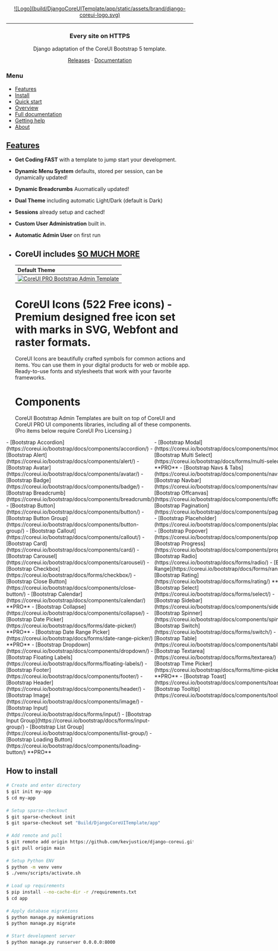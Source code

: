 <p align="center">
	<a href="https://github.com/kevjustice/django-coreui">
		![Logo](build/DjangoCoreUITemplate/app/static/assets/brand/django-coreui-logo.svg)
	</a>
</p>


<hr>
<h3 align="center">Every site on HTTPS</h3>
<p align="center">Django adaptation of the CoreUI Bootstrap 5 template.</p>
<p align="center">
	<a href="https://github.com/kevjustice/django-coreui/releases">Releases</a> ·
	<a href="https://github.com/kevjustice/django-coreui">Documentation</a>
</p>

### Menu

- [Features](#features)
- [Install](#install)
- [Quick start](#quick-start)
- [Overview](#overview)
- [Full documentation](#full-documentation)
- [Getting help](#getting-help)
- [About](#about)

## [Features](https://caddyserver.com/features)

- **Get Coding FAST** with a template to jump start your development.
- **Dynamic Menu System** defaults, stored per session, can be dynamically updated!
- **Dynamic Breadcrumbs** Auomatically updated!
- **Dual Theme** including automatic Light/Dark (default is Dark)
- **Sessions** already setup and cached!
- **Custom User Administration** built in.
- **Automatic Admin User** on first run
- **CoreUI** includes [SO MUCH MORE](https://github.com/coreui/coreui-free-bootstrap-admin-template)
    - 

    | Default Theme | 
    | --- | 
    | [![CoreUI PRO Bootstrap Admin Template](https://coreui.io/images/templates/coreui_pro_default_light_dark.webp)](https://coreui.io/product/bootstrap-dashboard-template/?theme=default)

    # CoreUI Icons (522 Free icons) - Premium designed free icon set with marks in SVG, Webfont and raster formats.

    CoreUI Icons are beautifully crafted symbols for common actions and items. You can use them in your digital products for web or mobile app. Ready-to-use fonts and stylesheets that work with your favorite frameworks.

    # Components

    CoreUI Bootstrap Admin Templates are built on top of CoreUI and CoreUI PRO UI components libraries, including all of these components. (Pro items below require CoreUI Pro Licensing.)

<div style="display: flex;">
<div style="flex: 50%;">
    - [Bootstrap Accordion](https://coreui.io/bootstrap/docs/components/accordion/)
    - [Bootstrap Alert](https://coreui.io/bootstrap/docs/components/alert/)
    - [Bootstrap Avatar](https://coreui.io/bootstrap/docs/components/avatar/)
    - [Bootstrap Badge](https://coreui.io/bootstrap/docs/components/badge/)
    - [Bootstrap Breadcrumb](https://coreui.io/bootstrap/docs/components/breadcrumb/)
    - [Bootstrap Button](https://coreui.io/bootstrap/docs/components/button/)
    - [Bootstrap Button Group](https://coreui.io/bootstrap/docs/components/button-group/)
    - [Bootstrap Callout](https://coreui.io/bootstrap/docs/components/callout/)
    - [Bootstrap Card](https://coreui.io/bootstrap/docs/components/card/)
    - [Bootstrap Carousel](https://coreui.io/bootstrap/docs/components/carousel/)
    - [Bootstrap Checkbox](https://coreui.io/bootstrap/docs/forms/checkbox/)
    - [Bootstrap Close Button](https://coreui.io/bootstrap/docs/components/close-button/)
    - [Bootstrap Calendar](https://coreui.io/bootstrap/docs/components/calendar/) **PRO**
    - [Bootstrap Collapse](https://coreui.io/bootstrap/docs/components/collapse/)
    - [Bootstrap Date Picker](https://coreui.io/bootstrap/docs/forms/date-picker/) **PRO**
    - [Bootstrap Date Range Picker](https://coreui.io/bootstrap/docs/forms/date-range-picker/) **PRO**
    - [Bootstrap Dropdown](https://coreui.io/bootstrap/docs/components/dropdown/)
    - [Bootstrap Floating Labels](https://coreui.io/bootstrap/docs/forms/floating-labels/)
    - [Bootstrap Footer](https://coreui.io/bootstrap/docs/components/footer/)
    - [Bootstrap Header](https://coreui.io/bootstrap/docs/components/header/)
    - [Bootstrap Image](https://coreui.io/bootstrap/docs/components/image/)
    - [Bootstrap Input](https://coreui.io/bootstrap/docs/forms/input/)
    - [Bootstrap Input Group](https://coreui.io/bootstrap/docs/forms/input-group/)
    - [Bootstrap List Group](https://coreui.io/bootstrap/docs/components/list-group/)
    - [Bootstrap Loading Button](https://coreui.io/bootstrap/docs/components/loading-button/) **PRO**
</div>
<div style="flex: 50%;">
   - [Bootstrap Modal](https://coreui.io/bootstrap/docs/components/modal/)
    - [Bootstrap Multi Select](https://coreui.io/bootstrap/docs/forms/multi-select/) **PRO**
    - [Bootstrap Navs & Tabs](https://coreui.io/bootstrap/docs/components/navs-tabs/)
    - [Bootstrap Navbar](https://coreui.io/bootstrap/docs/components/navbar/)
    - [Bootstrap Offcanvas](https://coreui.io/bootstrap/docs/components/offcanvas/)
    - [Bootstrap Pagination](https://coreui.io/bootstrap/docs/components/pagination/)
    - [Bootstrap Placeholder](https://coreui.io/bootstrap/docs/components/placeholder/)
    - [Bootstrap Popover](https://coreui.io/bootstrap/docs/components/popover/)
    - [Bootstrap Progress](https://coreui.io/bootstrap/docs/components/progress/)
    - [Bootstrap Radio](https://coreui.io/bootstrap/docs/forms/radio/)
    - [Bootstrap Range](https://coreui.io/bootstrap/docs/forms/range/)
    - [Bootstrap Rating](https://coreui.io/bootstrap/docs/forms/rating/) **PRO**
    - [Bootstrap Select](https://coreui.io/bootstrap/docs/forms/select/)
    - [Bootstrap Sidebar](https://coreui.io/bootstrap/docs/components/sidebar/)
    - [Bootstrap Spinner](https://coreui.io/bootstrap/docs/components/spinner/)
    - [Bootstrap Switch](https://coreui.io/bootstrap/docs/forms/switch/)
    - [Bootstrap Table](https://coreui.io/bootstrap/docs/components/table/)
    - [Bootstrap Textarea](https://coreui.io/bootstrap/docs/forms/textarea/)
    - [Bootstrap Time Picker](https://coreui.io/bootstrap/docs/forms/time-picker/) **PRO**
    - [Bootstrap Toast](https://coreui.io/bootstrap/docs/components/toast/)
    - [Bootstrap Tooltip](https://coreui.io/bootstrap/docs/components/tooltip/)
</div>
</div>

    
    
 

## How to install

```bash
# Create and enter directory
$ git init my-app
$ cd my-app

# Setup sparse-checkout
$ git sparse-checkout init
$ git sparse-checkout set "Build/DjangoCoreUITemplate/app"

# Add remote and pull
$ git remote add origin https://github.com/kevjustice/django-coreui.git
$ git pull origin main

# Setup Python ENV
$ python -m venv venv
$ ./venv/scripts/activate.sh

# Load up requirements
$ pip install --no-cache-dir -r /requirements.txt 
$ cd app

# Apply database migrations
$ python manage.py makemigrations
$ python manage.py migrate

# Start development server
$ python manage.py runserver 0.0.0.0:8000
```